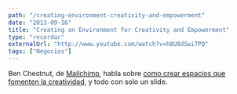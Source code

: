 ```yaml
---
path: "/creating-environment-creativity-and-empowerment"
date: "2013-09-16"
title: "Creating an Environment for Creativity and Empowerment"
type: "recordar"
externalUrl: "http://www.youtube.com/watch?v=h8U8dSwi7PQ"
tags: ["Negocios"]
---
```


Ben Chestnut, de [Mailchimp](http://mailchimp.com/), habla sobre [como crear espacios que fomenten la creatividad](http://www.youtube.com/watch?v=h8U8dSwi7PQ), y todo con solo un slide.
